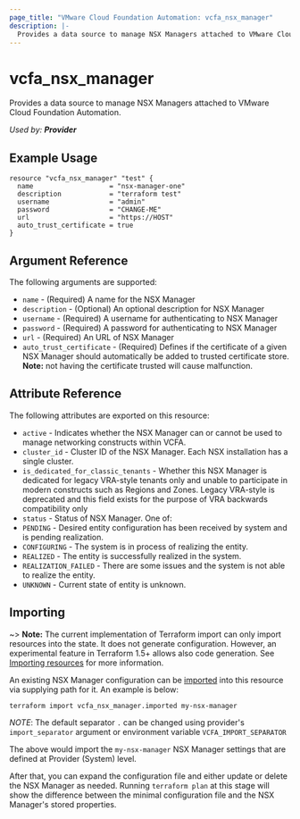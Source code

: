 ```yaml
---
page_title: "VMware Cloud Foundation Automation: vcfa_nsx_manager"
description: |-
  Provides a data source to manage NSX Managers attached to VMware Cloud Foundation Automation.
---
```


# vcfa_nsx_manager

Provides a data source to manage NSX Managers attached to VMware Cloud Foundation Automation.

_Used by: **Provider**_

## Example Usage

```hcl
resource "vcfa_nsx_manager" "test" {
  name                   = "nsx-manager-one"
  description            = "terraform test"
  username               = "admin"
  password               = "CHANGE-ME"
  url                    = "https://HOST"
  auto_trust_certificate = true
}
```

## Argument Reference

The following arguments are supported:

- `name` - (Required) A name for the NSX Manager
- `description` - (Optional) An optional description for NSX Manager
- `username` - (Required) A username for authenticating to NSX Manager
- `password` - (Required) A password for authenticating to NSX Manager
- `url` - (Required) An URL of NSX Manager
- `auto_trust_certificate` - (Required) Defines if the certificate of a given NSX Manager should
  automatically be added to trusted certificate store. **Note:** not having the certificate trusted
  will cause malfunction.

## Attribute Reference

The following attributes are exported on this resource:

- `active` - Indicates whether the NSX Manager can or cannot be used to manage networking constructs within VCFA.
- `cluster_id` - Cluster ID of the NSX Manager. Each NSX installation has a single cluster.
- `is_dedicated_for_classic_tenants` - Whether this NSX Manager is dedicated for legacy VRA-style tenants only and unable to
  participate in modern constructs such as Regions and Zones. Legacy VRA-style is deprecated and this field exists for
  the purpose of VRA backwards compatibility only
- `status` - Status of NSX Manager. One of:
 - `PENDING` - Desired entity configuration has been received by system and is pending realization.
 - `CONFIGURING` - The system is in process of realizing the entity.
 - `REALIZED` - The entity is successfully realized in the system.
 - `REALIZATION_FAILED` - There are some issues and the system is not able to realize the entity.
 - `UNKNOWN` - Current state of entity is unknown.

## Importing

~> **Note:** The current implementation of Terraform import can only import resources into the
state. It does not generate configuration. However, an experimental feature in Terraform 1.5+ allows
also code generation. See [Importing resources][importing-resources] for more information.

An existing NSX Manager configuration can be [imported][docs-import] into this resource via
supplying path for it. An example is below:

```
terraform import vcfa_nsx_manager.imported my-nsx-manager
```

_NOTE_: The default separator `.` can be changed using provider's `import_separator` argument or environment variable `VCFA_IMPORT_SEPARATOR`

The above would import the `my-nsx-manager` NSX Manager settings that are defined at Provider (System) level.

After that, you can expand the configuration file and either update or delete the NSX Manager as needed. Running `terraform plan`
at this stage will show the difference between the minimal configuration file and the NSX Manager's stored properties.

[docs-import]: https://www.terraform.io/docs/import
[importing-resources]: /providers/vmware/vcfa/latest/docs/guides/importing_resources